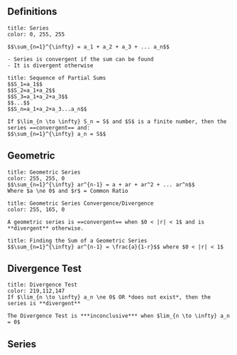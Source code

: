 ## Definitions

```ad-abstract
title: Series
color: 0, 255, 255

$$\sum_{n=1}^{\infty} = a_1 + a_2 + a_3 + ... a_n$$

- Series is convergent if the sum can be found
- It is divergent otherwise
```


```ad-summary
title: Sequence of Partial Sums
$$S_1=a_1$$
$$S_2=a_1+a_2$$
$$S_3=a_1+a_2+a_3$$
$$...$$
$$S_n=a_1+a_2+a_3...a_n$$

If $\lim_{n \to \infty} S_n = S$ and $S$ is a finite number, then the series ==convergent== and:
$$\sum_{n=1}^{\infty} a_n = S$$

```


## Geometric

```ad-summary
title: Geometric Series
color: 255, 255, 0
$$\sum_{n=1}^{\infty} ar^{n-1} = a + ar + ar^2 + ... ar^n$$
Where $a \ne 0$ and $r$ = Common Ratio
```


```ad-info
title: Geometric Series Convergence/Divergence
color: 255, 165, 0

A geometric series is ==convergent== when $0 < |r| < 1$ and is **divergent** otherwise.
```


```ad-important
title: Finding the Sum of a Geometric Series
$$\sum_{n=1}^{\infty} ar^{n-1} = \frac{a}{1-r}$$ where $0 < |r| < 1$
```

## Divergence Test

```ad-important
title: Divergence Test
color: 219,112,147
If $\lim_{n \to \infty} a_n \ne 0$ OR *does not exist*, then the series is **divergent**
```


```ad-warning
The Divergence Test is ***inconclusive*** when $lim_{n \to \infty} a_n = 0$
```


## Series 



